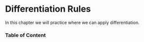 # Differentiation Rules

In this chapter we will practice where we can apply differentiation.

### Table of Content

